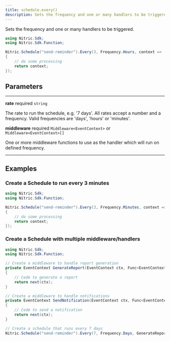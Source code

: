 ```yaml
---
title: schedule.every()
description: Sets the frequency and one or many handlers to be triggered.
---
```


Sets the frequency and one or many handlers to be triggered.

```csharp
using Nitric.Sdk;
using Nitric.Sdk.Function;

Nitric.Schedule("send-reminder").Every(3, Frequency.Hours, context =>
{
    // do some processing
    return context;
});
```

## Parameters

---

**rate** required `string`

The rate to run the schedule, e.g. '7 days'. All rates accept a number and a frequency. Valid frequencies are 'days', 'hours' or 'minutes'.

**middleware** required `Middleware<EventContext>` or `Middleware<EventContext>[]`

One or more middleware functions to use as the handler which will run on defined frequency.

---

## Examples

### Create a Schedule to run every 3 minutes

```csharp
using Nitric.Sdk;
using Nitric.Sdk.Function;

Nitric.Schedule("send-reminder").Every(3, Frequency.Minutes, context =>
{
    // do some processing
    return context;
});
```

### Create a Schedule with multiple middleware/handlers

```csharp
using Nitric.Sdk;
using Nitric.Sdk.Function;

// Create a middleware to handle report generation
private EventContext GenerateReport(EventContext ctx, Func<EventContext, EventContext> next)
{
    // Code to generate a report
    return next(ctx);
}

// Create a middleware to handle notifications
private EventContext SendNotification(EventContext ctx, Func<EventContext, EventContext> next)
{
    // Code to send a notification
    return next(ctx);
}

// Create a schedule that runs every 7 days
Nitric.Schedule("send-reminder").Every(7, Frequency.Days, GenerateReport, SendNotification);
```

